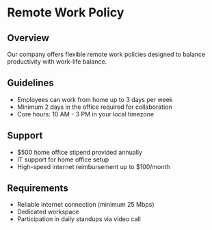 # Remote Work Policy

## Overview

Our company offers flexible remote work policies designed to balance productivity with work-life balance.

## Guidelines

- Employees can work from home up to 3 days per week
- Minimum 2 days in the office required for collaboration
- Core hours: 10 AM - 3 PM in your local timezone

## Support

- $500 home office stipend provided annually
- IT support for home office setup
- High-speed internet reimbursement up to $100/month

## Requirements

- Reliable internet connection (minimum 25 Mbps)
- Dedicated workspace
- Participation in daily standups via video call

